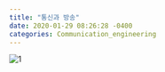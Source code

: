 ```yaml
---
title: "통신과 방송"
date: 2020-01-29 08:26:28 -0400
categories: Communication_engineering
---
```


![1](./sevenredlee.githyb.io/1.jpg)

[jekyll-docs]: https://jekyllrb.com/docs/home
[jekyll-gh]:   https://github.com/jekyll/jekyll
[jekyll-talk]: https://talk.jekyllrb.com/
